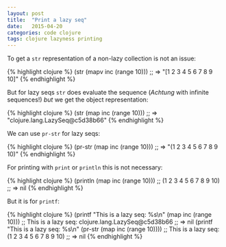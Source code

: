 ```yaml
---
layout: post
title:  "Print a lazy seq"
date:   2015-04-20
categories: code clojure
tags: clojure lazyness printing
---
```


To get a `str` representation of a non-lazy collection is not an issue:

{% highlight clojure %}
(str (mapv inc (range 10)))
;; => "[1 2 3 4 5 6 7 8 9 10]"
{% endhighlight %}

But for lazy seqs `str` does  evaluate the sequence (_Achtung_ with infinite sequences!) *but* we get the object representation:

{% highlight clojure %}
(str (map inc (range 10)))
;; => "clojure.lang.LazySeq@c5d38b66"
{% endhighlight %}

We can use `pr-str` for lazy seqs:

{% highlight clojure %}
(pr-str (map inc (range 10)))
;; => "(1 2 3 4 5 6 7 8 9 10)"
{% endhighlight %}

For printing with `print` or `println` this is not necessary:

{% highlight clojure %}
(println (map inc (range 10)))
;; (1 2 3 4 5 6 7 8 9 10)
;; => nil
{% endhighlight %}

But it is for `printf`:

{% highlight clojure %}
(printf "This is a lazy seq: %s\n" (map inc (range 10)))
;; This is a lazy seq: clojure.lang.LazySeq@c5d38b66
;; => nil
(printf "This is a lazy seq: %s\n" (pr-str (map inc (range 10))))
;; This is a lazy seq: (1 2 3 4 5 6 7 8 9 10)
;; => nil
{% endhighlight %}

